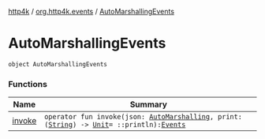 [http4k](../../index.md) / [org.http4k.events](../index.md) / [AutoMarshallingEvents](./index.md)

# AutoMarshallingEvents

`object AutoMarshallingEvents`

### Functions

| Name | Summary |
|---|---|
| [invoke](invoke.md) | `operator fun invoke(json: `[`AutoMarshalling`](../../org.http4k.format/-auto-marshalling/index.md)`, print: (`[`String`](https://kotlinlang.org/api/latest/jvm/stdlib/kotlin/-string/index.html)`) -> `[`Unit`](https://kotlinlang.org/api/latest/jvm/stdlib/kotlin/-unit/index.html)` = ::println): `[`Events`](../-events.md) |
